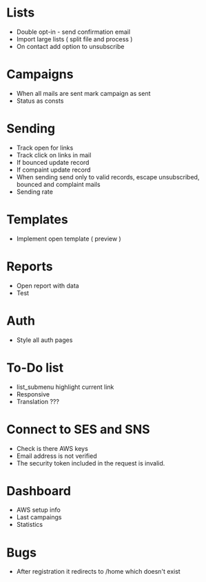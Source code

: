 # Lists
- Double opt-in  - send confirmation email
- Import large lists ( split file and process )
- On contact add option to unsubscribe

# Campaigns
- When all mails are sent mark campaign as sent
- Status as consts

# Sending
- Track open for links
- Track click on links in mail
- If bounced update record
- If compaint update record
- When sending send only to valid records, escape unsubscribed, bounced and complaint mails
- Sending rate

# Templates
- Implement open template ( preview )

# Reports
- Open report with data
- Test

# Auth
- Style all auth pages

# To-Do list
- list_submenu highlight current link
- Responsive
- Translation ???

# Connect to SES and SNS
- Check is there AWS keys
- Email address is not verified
- The security token included in the request is invalid.

# Dashboard
- AWS setup info
- Last campaings
- Statistics

# Bugs
- After registration it redirects to /home which doesn't exist